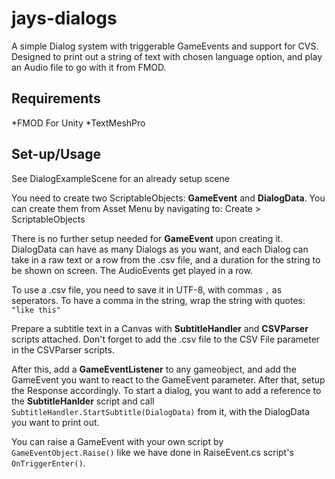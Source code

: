# jays-dialogs
A simple Dialog system with triggerable GameEvents and support for CVS. Designed to print out a string of text with chosen language option, and play an Audio file to go with it from FMOD.

## Requirements
*FMOD For Unity
*TextMeshPro

## Set-up/Usage
See DialogExampleScene for an already setup scene

You need to create two ScriptableObjects: **GameEvent** and **DialogData**.
You can create them from Asset Menu by navigating to: Create > ScriptableObjects 

There is no further setup needed for **GameEvent** upon creating it.
DialogData can have as many Dialogs as you want, and each Dialog can take in a raw text or a row from the .csv file, and a duration for the string to be shown on screen. The AudioEvents get played in a row.

To use a .csv file, you need to save it in UTF-8, with commas `,` as seperators. To have a comma in the string, wrap the string with quotes: `"like this"`

Prepare a subtitle text in a Canvas with **SubtitleHandler** and **CSVParser** scripts attached. Don't forget to add the .csv file to the CSV File parameter in the CSVParser scripts.

After this, add a **GameEventListener** to any gameobject, and add the GameEvent you want to react to the GameEvent parameter. After that, setup the Response accordingly. To start a dialog, you want to add a reference to the **SubtitleHanlder** script and call `SubtitleHandler.StartSubtitle(DialogData)` from it, with the DialogData you want to print out.

You can raise a GameEvent with your own script by `GameEventObject.Raise()` like we have done in RaiseEvent.cs script's `OnTriggerEnter()`.
